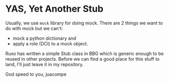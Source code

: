 YAS, Yet Another Stub
===
Usually, we use `mock` library for doing mock. There are 2 things we want to do with mock but we can't:
- mock a python dictionary and
- apply a role (DCI) to a mock object.

Ruxo has written a simple Stub class in BBG which is generic enough to be reused in other projects. Before we can find a good place for this stuff to land, I'll just leave it in my repository.

God speed to you,
juacompe

